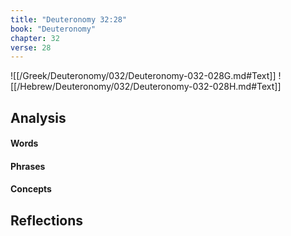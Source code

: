 ```yaml
---
title: "Deuteronomy 32:28"
book: "Deuteronomy"
chapter: 32
verse: 28
---
```

![[/Greek/Deuteronomy/032/Deuteronomy-032-028G.md#Text]]
![[/Hebrew/Deuteronomy/032/Deuteronomy-032-028H.md#Text]]

## Analysis

#### Words

#### Phrases

#### Concepts

## Reflections
